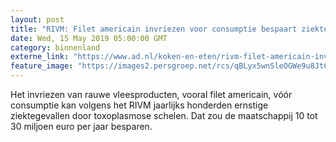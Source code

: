 ```yaml
---
layout: post
title: "RIVM: Filet americain invriezen voor consumptie bespaart ziektekosten"
date: Wed, 15 May 2019 05:00:00 GMT
category: binnenland
externe_link: "https://www.ad.nl/koken-en-eten/rivm-filet-americain-invriezen-voor-consumptie-bespaart-ziektekosten~a0b965b3/"
feature_image: "https://images2.persgroep.net/rcs/qBLyx5wnSleOGWe9u8Jt6-58y6U/diocontent/102782435/_fitwidth/400/?appId=21791a8992982cd8da851550a453bd7f&quality=0.7"
---
```


Het invriezen van rauwe vleesproducten, vooral filet americain, vóór consumptie kan volgens het RIVM jaarlijks honderden ernstige ziektegevallen door toxoplasmose schelen. Dat zou de maatschappij 10 tot 30 miljoen euro per jaar besparen.
